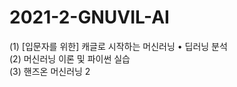 # 2021-2-GNUVIL-AI

(1) [입문자를 위한] 캐글로 시작하는 머신러닝 • 딥러닝 분석
<br>
(2) 머신러닝 이론 및 파이썬 실습
<br>
(3) 핸즈온 머신러닝 2 
